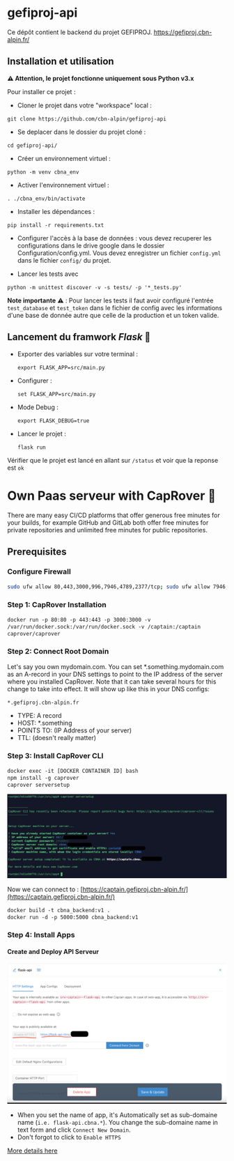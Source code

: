 # gefiproj-api
Ce dépôt contient le backend du projet GEFIPROJ. https://gefiproj.cbn-alpin.fr/

## Installation et utilisation
**⚠️ Attention, le projet fonctionne uniquement sous Python v3.x**
 
Pour installer ce projet :
- Cloner le projet dans votre "workspace" local :

```shell
git clone https://github.com/cbn-alpin/gefiproj-api
```

- Se deplacer dans le dossier du projet cloné : 

```shell
cd gefiproj-api/
```

- Créer un environnement virtuel : 
```shell
python -m venv cbna_env
```

- Activer l'environnement virtuel : 
```shell
. ./cbna_env/bin/activate
```

- Installer les dépendances : 
```shell
pip install -r requirements.txt
```

- Configurer l'accès à la base de données : vous devez recuperer les configurations dans le drive google dans le dossier 
Configuration/config.yml. Vous devez enregistrer un fichier `config.yml` dans le fichier `config/` du projet.

- Lancer les tests avec 
```shell
python -m unittest discover -v -s tests/ -p '*_tests.py'
```

<b>Note importante</b> ⚠️ ️: Pour lancer les tests il faut avoir configuré l'entrée `test_database` et `test_token` dans le fichier de config 
avec les informations d'une base de donnée autre que celle de la production et un token valide.
 
## Lancement du framwork *Flask* 🚀
- Exporter des variables sur votre terminal : 
    ```shell
    export FLASK_APP=src/main.py
    ```

- Configurer : 
    ```shell
    set FLASK_APP=src/main.py
    ```

- Mode Debug : 
    ```shell
    export FLASK_DEBUG=true
    ```

- Lancer le projet : 
    ```shell
    flask run
    ```

Vérifier que le projet est lancé en allant sur  `/status` et voir que la reponse est `ok`

# Own Paas serveur with CapRover  🚀
There are many easy CI/CD platforms that offer generous free minutes for your builds, for example GitHub and GitLab both offer free minutes for private repositories and unlimited free minutes for public repositories.
## Prerequisites
    
### Configure Firewall

```bash
sudo ufw allow 80,443,3000,996,7946,4789,2377/tcp; sudo ufw allow 7946,4789,2377/udp;
```

### Step 1: CapRover Installation
```
docker run -p 80:80 -p 443:443 -p 3000:3000 -v /var/run/docker.sock:/var/run/docker.sock -v /captain:/captain caprover/caprover
```

### Step 2: Connect Root Domain

Let's say you own mydomain.com. You can set *.something.mydomain.com as an A-record in your DNS settings to point to the IP address of the server where you installed CapRover. Note that it can take several hours for this change to take into effect. It will show up like this in your DNS configs:

```
*.gefiproj.cbn-alpin.fr
```

- TYPE: A record
- HOST: *.something
- POINTS TO: (IP Address of your server)
- TTL: (doesn't really matter)


### Step 3: Install CapRover CLI

```
docker exec -it [DOCKER CONTAINER ID] bash
npm install -g caprover
caprover serversetup
```

![Linux terminal](resources/img/1.png)

Now we can connect to : [https://captain.gefiproj.cbn-alpin.fr/](https://captain.gefiproj.cbn-alpin.fr/)

```
docker build -t cbna_backend:v1 .
docker run -d -p 5000:5000 cbna_backend:v1
```

### Step 4: Install Apps

####  Create and Deploy API Serveur

![Linux terminal](resources/img/3.png)
- When you set the name of app, it's Automatically set as sub-domaine name (`i.e. flask-api.cbna.*`). You change the sub-domaine name in text form and click `Connect New Domain`.
- Don't forgot to click to `Enable HTTPS`

[More details here](https://caprover.com/docs/get-started.html#step-3-install-caprover-cli)
